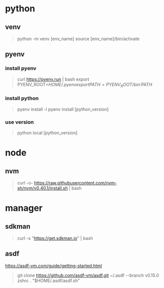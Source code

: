 # python

## venv
> python -m venv [env_name]
> source [env_name]/bin/activate
## pyenv
### install pyenv
> curl https://pyenv.run | bash
> export PYENV_ROOT=$HOME/.pyenv
> export PATH=PYENV_ROOT/bin:$PATH
### install python
> pyenv install -l
> pyenv install [python_version]
### use version
> python local [python_version]

# node
## nvm
> curl -o- https://raw.githubusercontent.com/nvm-sh/nvm/v0.40.1/install.sh | bash

# manager
## sdkman
> curl -s "https://get.sdkman.io" | bash

## asdf
https://asdf-vm.com/guide/getting-started.html
> git clone https://github.com/asdf-vm/asdf.git ~/.asdf --branch v0.15.0
zshrc
> . "$HOME/.asdf/asdf.sh"